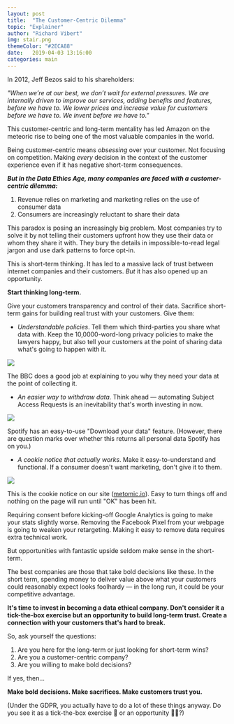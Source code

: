 ```yaml
---
layout: post
title:  "The Customer-Centric Dilemma"
topic: "Explainer"
author: "Richard Vibert"
img: stair.png
themeColor: "#2ECA88"
date:   2019-04-03 13:16:00
categories: main
---
```


In 2012, Jeff Bezos said to his shareholders:

*"When we’re at our best, we don’t wait for external pressures. We are internally driven to improve our services, adding benefits and features, before we have to. We lower prices and increase value for customers before we have to. We invent before we have to."*

This customer-centric and long-term mentality has led Amazon on the meteoric rise to being one of the most valuable companies in the world.

Being customer-centric means *obsessing* over your customer. Not focusing on competition. Making *every* decision in the context of the customer experience even if it has negative short-term consequences.

***But in the Data Ethics Age, many companies are faced with a customer-centric dilemma:***

1. Revenue relies on marketing and marketing relies on the use of consumer data
2. Consumers are increasingly reluctant to share their data

This paradox is posing an increasingly big problem. Most companies try to solve it by not telling their customers upfront how they use their data or whom they share it with. They bury the details in impossible-to-read legal jargon and use dark patterns to force opt-in.

This is short-term thinking. It has led to a massive lack of trust between internet companies and their customers. *But* it has also opened up an opportunity.

**Start thinking long-term.**

Give your customers transparency and control of their data. Sacrifice short-term gains for building real trust with your customers. Give them:

- *Understandable policies*. Tell them which third-parties you share what data with. Keep the 10,0000-word-long privacy policies to make the lawyers happy, but also tell your customers at the point of sharing data what's going to happen with it.

![](https://media.licdn.com/dms/image/C4D12AQFEOiby5ltkrA/article-inline_image-shrink_1500_2232/0?e=1558569600&v=beta&t=qnIbLqjxMnAeShBl028OXFeEBXwU6ZInZB4jzUPoqVY)

The BBC does a good job at explaining to you why they need your data at the point of collecting it.

- *An easier way to withdraw data.* Think ahead — automating Subject Access Requests is an inevitability that's worth investing in now.

![](https://media.licdn.com/dms/image/C4D12AQHcO4iMnkC8xA/article-inline_image-shrink_1500_2232/0?e=1558569600&v=beta&t=Whv-yXQP_gLMHeoaE4FOu5yd7qkL2yqaYgNrm7vuOp8)

Spotify has an easy-to-use "Download your data" feature. (However, there are question marks over whether this returns all personal data Spotify has on you.)

- *A cookie notice that actually works*. Make it easy-to-understand and functional. If a consumer doesn't want marketing, don't give it to them.

![](https://media.licdn.com/dms/image/C4D12AQEZhtrliD7n2g/article-inline_image-shrink_1500_2232/0?e=1558569600&v=beta&t=kjpHazQXTpQs78SJzNSUGkZZd5MgsGZyXtH9HTcATrQ)

This is the cookie notice on our site ([metomic.io](http://metomic.io/)). Easy to turn things off and nothing on the page will run until "OK" has been hit.

Requiring consent before kicking-off Google Analytics is going to make your stats slightly worse. Removing the Facebook Pixel from your webpage is going to weaken your retargeting. Making it easy to remove data requires extra technical work.

But opportunities with fantastic upside seldom make sense in the short-term.

The best companies are those that take bold decisions like these. In the short term, spending money to deliver value above what your customers could reasonably expect looks foolhardy — in the long run, it could be your competitive advantage.

**It's time to invest in becoming a data ethical company. Don't consider it a tick-the-box exercise but an opportunity to build long-term trust. Create a connection with your customers that's hard to break.**

So, ask yourself the questions:

1. Are you here for the long-term or just looking for short-term wins?
2. Are you a customer-centric company?
3. Are you willing to make bold decisions?

If yes, then...

**Make bold decisions. Make sacrifices. Make customers trust you.**

(Under the GDPR, you actually have to do a lot of these things anyway. Do you see it as a tick-the-box exercise 🙇 or an opportunity 🙋‍♂️?)